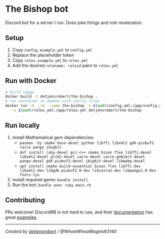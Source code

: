 # The Bishop bot

Discord bot for a server I run. Does joke things and role moderation.

## Setup

1. Copy `config.example.yml` to `config.yml`
2. Replace the placeholder token
3. Copy `roles.example.yml` to `roles.yml`
4. Add the desired `rolename: roleid` pairs to `roles.yml`

## Run with Docker

```sh
# build image
docker build -t detjensrobert/the-bishop .
# run container as daemon with config files
docker run -d --rm --name the-bishop -v $(pwd)/config.yml:/app/config.yml \
   -v $(pwd)/roles.yml:/app/roles.yml detjensrobert/the-bishop
```

## Run locally

1. Install Mathematical gem dependencies:
   - `pacman -Sy cmake base-devel python libffi libxml2 gdk-pixbuf2 cairo pango jbigkit`
   - `dnf install ruby-devel gcc-c++ cmake bison flex libffi-devel libxml2-devel glib2-devel cairo-devel cairo-gobject-devel pango-devel gdk-pixbuf2-devel jbigkit-devel libwebp-devel`
   - `apt install cmake build-essential bison flex libffi-dev libxml2-dev libgdk-pixbuf2.0-dev libcairo2-dev libpango1.0-dev fonts-lyx`
2. Install required gems: `bundle install`
3. Run the bot: `bundle exec ruby main.rb`

## Contributing

PRs welcome! DiscordRB is not hard to use, and their [documentation](https://drb.shardlab.dev) has great [examples](https://github.com/shardlab/discordrb/tree/main/examples).

-----

*Created by [detjensrobert](https://github.com/detjensrobert) / @WholeWheatBagels#3140*
